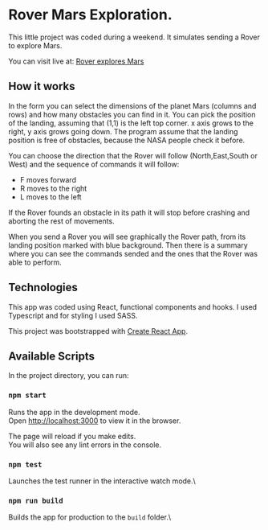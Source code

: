 # Rover Mars Exploration.

This little project was coded during a weekend. It simulates sending a Rover to explore Mars.

You can visit live at: [Rover explores Mars](https://rover-mars-expedition.web.app/)

## How it works

In the form you can select the dimensions of the planet Mars (columns and rows) and how many obstacles you can find in it. You can pick the position of the landing, assuming that (1,1) is the left top corner. x axis grows to the right, y axis grows going down. The program assume that the landing position is free of obstacles, because the NASA people check it before. 

You can choose the direction that the Rover will follow (North,East,South or West) and the sequence of commands it will follow:
- F moves forward
- R moves to the right
- L moves to the left

If the Rover founds an obstacle in its path it will stop before crashing and aborting the rest of movements.

When you send a Rover you will see graphically the Rover path, from its landing position marked with blue background. Then there is a summary where you can see the commands sended and the ones that the Rover was able to perform.

## Technologies

This app was coded using React, functional components and hooks. I used Typescript and for styling I used SASS.

This project was bootstrapped with [Create React App](https://github.com/facebook/create-react-app).

## Available Scripts

In the project directory, you can run:

### `npm start`

Runs the app in the development mode.\
Open [http://localhost:3000](http://localhost:3000) to view it in the browser.

The page will reload if you make edits.\
You will also see any lint errors in the console.

### `npm test`

Launches the test runner in the interactive watch mode.\


### `npm run build`

Builds the app for production to the `build` folder.\
